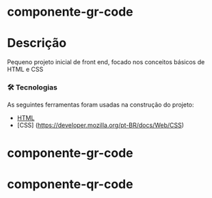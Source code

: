 # componente-gr-code

# Descrição

Pequeno projeto inicial de front end, focado nos conceitos básicos de HTML e CSS

### 🛠 Tecnologias

As seguintes ferramentas foram usadas na construção do projeto:

- [HTML](https://developer.mozilla.org/pt-BR/docs/Web/HTML)
- [CSS] (https://developer.mozilla.org/pt-BR/docs/Web/CSS)
# componente-gr-code
# componente-qr-code
